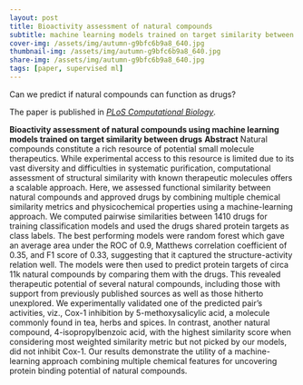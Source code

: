 ```yaml
---
layout: post
title: Bioactivity assessment of natural compounds
subtitle: machine learning models trained on target similarity between drugs
cover-img: /assets/img/autumn-g9bfc6b9a8_640.jpg
thumbnail-img: /assets/img/autumn-g9bfc6b9a8_640.jpg
share-img: /assets/img/autumn-g9bfc6b9a8_640.jpg
tags: [paper, supervised ml]
---
```


Can we predict if natural compounds can function as drugs?

The paper is published in [*PLoS Computational Biology*](https://journals.plos.org/ploscompbiol/article?id=10.1371/journal.pcbi.1010029).


**Bioactivity assessment of natural compounds using machine learning models trained on target similarity between drugs**
**Abstract** Natural compounds constitute a rich resource of potential small molecule therapeutics. While experimental access to this resource is limited due to its vast diversity and difficulties in systematic purification, computational assessment of structural similarity with known therapeutic molecules offers a scalable approach. Here, we assessed functional similarity between natural compounds and approved drugs by combining multiple chemical similarity metrics and physicochemical properties using a machine-learning approach. We computed pairwise similarities between 1410 drugs for training classification models and used the drugs shared protein targets as class labels. The best performing models were random forest which gave an average area under the ROC of 0.9, Matthews correlation coefficient of 0.35, and F1 score of 0.33, suggesting that it captured the structure-activity relation well. The models were then used to predict protein targets of circa 11k natural compounds by comparing them with the drugs. This revealed therapeutic potential of several natural compounds, including those with support from previously published sources as well as those hitherto unexplored. We experimentally validated one of the predicted pair’s activities, viz., Cox-1 inhibition by 5-methoxysalicylic acid, a molecule commonly found in tea, herbs and spices. In contrast, another natural compound, 4-isopropylbenzoic acid, with the highest similarity score when considering most weighted similarity metric but not picked by our models, did not inhibit Cox-1. Our results demonstrate the utility of a machine-learning approach combining multiple chemical features for uncovering protein binding potential of natural compounds.
